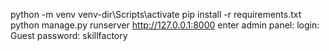python -m venv
venv-dir\Scripts\activate
pip install -r requirements.txt
python manage.py runserver
http://127.0.0.1:8000
enter admin panel:
login: Guest
password: skillfactory